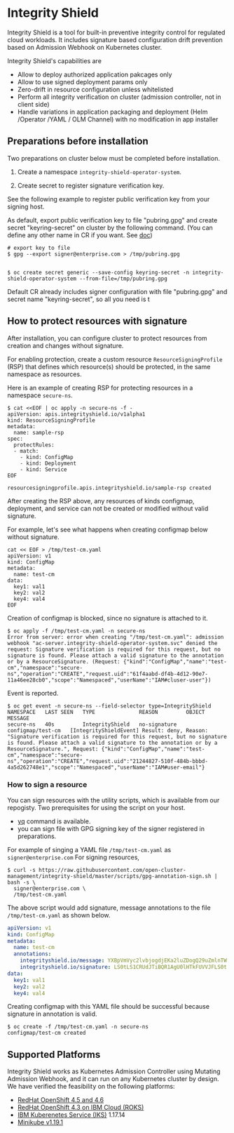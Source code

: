 # Integrity Shield
Integrity Shield is a tool for built-in preventive integrity control for regulated cloud workloads. It includes signature based configuration drift prevention based on Admission Webhook on Kubernetes cluster.

Integrity Shield's capabilities are

- Allow to deploy authorized application pakcages only
- Allow to use signed deployment params only
- Zero-drift in resource configuration unless whitelisted
- Perform all integrity verification on cluster (admission controller, not in client side)
- Handle variations in application packaging and deployment (Helm /Operator /YAML / OLM Channel) with no modification in app installer

## Preparations before installation

Two preparations on cluster below must be completed before installation.

1. Create a namespace `integrity-shield-operator-system`.

2. Create secret to register signature verification key.


See the following example to register public verification key from your signing host. 

As default, export public verification key to file "pubring.gpg" and create secret "keyring-secret" on cluster by the following command. (You can define any other name in CR if you want. See [doc](README_SIGNER_CONFIG.md))

```
# export key to file
$ gpg --export signer@enterprise.com > /tmp/pubring.gpg


$ oc create secret generic --save-config keyring-secret -n integrity-shield-operator-system --from-file=/tmp/pubring.gpg
```

Default CR already includes signer configuration with file "pubring.gpg" and secret name "keyring-secret", so all you need is t


## How to protect resources with signature

After installation, you can configure cluster to protect resources from creation and changes without signature.

For enabling protection, create a custom resource `ResourceSigningProfile` (RSP) that defines which resource(s) should be protected, in the same namespace as resources. 

Here is an example of creating RSP for protecting resources in a namespace `secure-ns`.

```
$ cat <<EOF | oc apply -n secure-ns -f -
apiVersion: apis.integrityshield.io/v1alpha1
kind: ResourceSigningProfile
metadata:
  name: sample-rsp
spec:
  protectRules:
  - match:
    - kind: ConfigMap
    - kind: Deployment
    - kind: Service
EOF

resourcesigningprofile.apis.integrityshield.io/sample-rsp created
```

After creating the RSP above, any resources of kinds configmap, deployment, and service can not be created or modified without valid signature. 

For example, let's see what happens when creating configmap below without signature. 

```
cat << EOF > /tmp/test-cm.yaml
apiVersion: v1
kind: ConfigMap
metadata:
  name: test-cm
data:
  key1: val1
  key2: val2
  key4: val4
EOF
```

Creation of configmap is blocked, since no signature is attached to it. 

```
$ oc apply -f /tmp/test-cm.yaml -n secure-ns
Error from server: error when creating "/tmp/test-cm.yaml": admission webhook "ac-server.integrity-shield-operator-system.svc" denied the request: Signature verification is required for this request, but no signature is found. Please attach a valid signature to the annotation or by a ResourceSignature. (Request: {"kind":"ConfigMap","name":"test-cm","namespace":"secure-ns","operation":"CREATE","request.uid":"61f4aabd-df4b-4d12-90e7-11a46ee28cb0","scope":"Namespaced","userName":"IAM#cluser-user"})
```

Event is reported. 

```
$ oc get event -n secure-ns --field-selector type=IntegrityShield
NAMESPACE   LAST SEEN   TYPE              REASON         OBJECT              MESSAGE
secure-ns   40s         IntegrityShield   no-signature   configmap/test-cm   [IntegrityShieldEvent] Result: deny, Reason: "Signature verification is required for this request, but no signature is found. Please attach a valid signature to the annotation or by a ResourceSignature.", Request: {"kind":"ConfigMap","name":"test-cm","namespace":"secure-ns","operation":"CREATE","request.uid":"21244827-510f-484b-bbbd-4a5d262748e1","scope":"Namespaced","userName":"IAM#user-email"}

```

### How to sign a resource

You can sign resources with the utility scripts, which is available from our repogisty. Two prerequisites for using the script on your host. 

- [yq](https://github.com/mikefarah/yq) command is available. 
- you can sign file with GPG signing key of the signer registered in preparations. 

For example of singing a YAML file `/tmp/test-cm.yaml` as `signer@enterprise.com` For signing resources, 

```
$ curl -s https://raw.githubusercontent.com/open-cluster-management/integrity-shield/master/scripts/gpg-annotation-sign.sh | bash -s \
  signer@enterprise.com \
  /tmp/test-cm.yaml 
```

The above script would add signature, message annotations to the file `/tmp/test-cm.yaml` as shown below.


```yaml
apiVersion: v1
kind: ConfigMap
metadata:
  name: test-cm
  annotations:
    integrityshield.io/message: YXBpVmVyc2lvbjogdjEKa2luZDogQ29uZmlnTW...
    integrityshield.io/signature: LS0tLS1CRUdJTiBQR1AgU0lHTkFUVVJFLS0t...
data:
  key1: val1
  key2: val2
  key4: val4
```

Creating configmap with this YAML file should be successful because signature in annotation is valid.

```
$ oc create -f /tmp/test-cm.yaml -n secure-ns
configmap/test-cm created
```

## Supported Platforms

Integrity Shield works as Kubernetes Admission Controller using Mutating Admission Webhook, and it can run on any Kubernetes cluster by design. 
We have verified the feasibility on the following platforms:

- [RedHat OpenShift 4.5 and 4.6](https://www.openshift.com/)
- [RedHat OpenShift 4.3 on IBM Cloud (ROKS)](https://www.openshift.com/products/openshift-ibm-cloud)
- [IBM Kuberenetes Service (IKS)](https://www.ibm.com/cloud/container-service/) 1.17.14
- [Minikube v1.19.1](https://kubernetes.io/docs/setup/learning-environment/minikube/)
